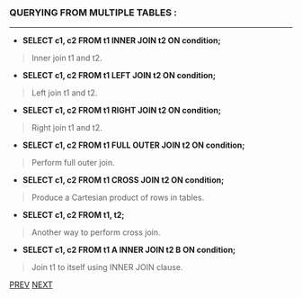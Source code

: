 ### QUERYING FROM MULTIPLE TABLES :
---

- **SELECT c1, c2 FROM t1 INNER JOIN t2 ON condition;**
> Inner join t1 and t2.

- **SELECT c1, c2 FROM t1 LEFT JOIN t2 ON condition;**
> Left join t1 and t2.

- **SELECT c1, c2 FROM t1 RIGHT JOIN t2 ON condition;**
> Right join t1 and t2.

- **SELECT c1, c2 FROM t1 FULL OUTER JOIN t2 ON condition;**
> Perform full outer join.

- **SELECT c1, c2 FROM t1 CROSS JOIN t2 ON condition;**
> Produce a Cartesian product of rows in tables.

- **SELECT c1, c2 FROM t1, t2;**
> Another way to perform cross join.

- **SELECT c1, c2 FROM t1 A INNER JOIN t2 B ON condition;**
> Join t1 to itself using INNER JOIN clause.

[PREV](https://indeshan.github.io/SQL-Cheat-Sheet/) [NEXT](https://indeshan.github.io/SQL-Cheat-Sheet/SQLOperators)
